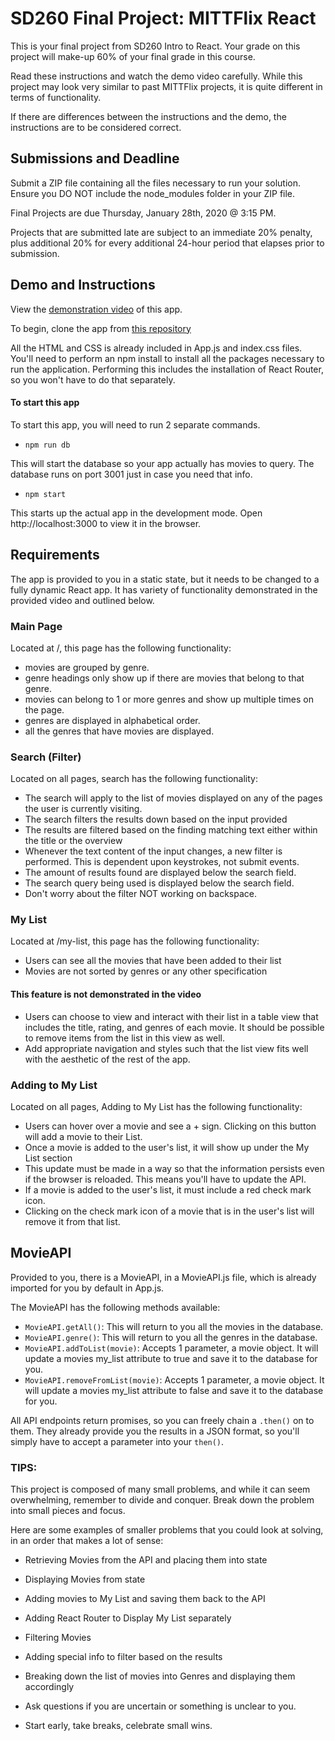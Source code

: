 # SD260 Final Project: MITTFlix React

This is your final project from SD260 Intro to React. Your grade on this project will make-up 60% of your final grade in this course.

Read these instructions and watch the demo video carefully. While this project may look very similar to past MITTFlix projects, it is quite different in terms of functionality.

If there are differences between the instructions and the demo, the instructions are to be considered correct.

## Submissions and Deadline

Submit a ZIP file containing all the files necessary to run your solution. Ensure you DO NOT include the node_modules folder in your ZIP file.

Final Projects are due Thursday, January 28th, 2020 @ 3:15 PM.

Projects that are submitted late are subject to an immediate 20% penalty, plus additional 20% for every additional 24-hour period that elapses prior to submission.

## Demo and Instructions

View the [demonstration video](https://web.microsoftstream.com/video/4e29ef9a-e0fb-4d9f-aa29-6fefed732a7b) of this app.

To begin, clone the app from [this repository](https://github.com/cmacmitt/sd260-final.git)

All the HTML and CSS is already included in App.js and index.css files. You'll need to perform an npm install to install all the packages necessary to run the application. Performing this includes the installation of React Router, so you won't have to do that separately.

#### To start this app

To start this app, you will need to run 2 separate commands.

- `npm run db`

This will start the database so your app actually has movies to query. The database runs on port 3001 just in case you need that info.

- `npm start`

This starts up the actual app in the development mode.
Open http://localhost:3000 to view it in the browser.

## Requirements

The app is provided to you in a static state, but it needs to be changed to a fully dynamic React app. It has variety of functionality demonstrated in the provided video and outlined below.

### Main Page

Located at /, this page has the following functionality:

- movies are grouped by genre.
- genre headings only show up if there are movies that belong to that genre.
- movies can belong to 1 or more genres and show up multiple times on the page.
- genres are displayed in alphabetical order.
- all the genres that have movies are displayed.

### Search (Filter)

Located on all pages, search has the following functionality:

- The search will apply to the list of movies displayed on any of the pages the user is currently visiting.
- The search filters the results down based on the input provided
- The results are filtered based on the finding matching text either within the title or the overview
- Whenever the text content of the input changes, a new filter is performed. This is dependent upon keystrokes, not submit events.
- The amount of results found are displayed below the search field.
- The search query being used is displayed below the search field.
- Don't worry about the filter NOT working on backspace.

### My List

Located at /my-list, this page has the following functionality:

- Users can see all the movies that have been added to their list
- Movies are not sorted by genres or any other specification

#### This feature is not demonstrated in the video

- Users can choose to view and interact with their list in a table view that includes the title, rating, and genres of each movie. It should be possible to remove items from the list in this view as well.
- Add appropriate navigation and styles such that the list view fits well with the aesthetic of the rest of the app.

### Adding to My List

Located on all pages, Adding to My List has the following functionality:

- Users can hover over a movie and see a + sign. Clicking on this button will add a movie to their List.
- Once a movie is added to the user's list, it will show up under the My List section
- This update must be made in a way so that the information persists even if the browser is reloaded. This means you'll have to update the API.
- If a movie is added to the user's list, it must include a red check mark icon.
- Clicking on the check mark icon of a movie that is in the user's list will remove it from that list.

## MovieAPI

Provided to you, there is a MovieAPI, in a MovieAPI.js file, which is already imported for you by default in App.js.

The MovieAPI has the following methods available:

- `MovieAPI.getAll()`: This will return to you all the movies in the database.
- `MovieAPI.genre()`: This will return to you all the genres in the database.
- `MovieAPI.addToList(movie)`: Accepts 1 parameter, a movie object. It will update a movies my_list attribute to true and save it to the database for you.
- `MovieAPI.removeFromList(movie)`: Accepts 1 parameter, a movie object. It will update a movies my_list attribute to false and save it to the database for you.

All API endpoints return promises, so you can freely chain a `.then()` on to them. They already provide you the results in a JSON format, so you'll simply have to accept a parameter into your `then()`.

### TIPS:

This project is composed of many small problems, and while it can seem overwhelming, remember to divide and conquer. Break down the problem into small pieces and focus.

Here are some examples of smaller problems that you could look at solving, in an order that makes a lot of sense:

- Retrieving Movies from the API and placing them into state
- Displaying Movies from state
- Adding movies to My List and saving them back to the API
- Adding React Router to Display My List separately
- Filtering Movies
- Adding special info to filter based on the results
- Breaking down the list of movies into Genres and displaying them accordingly

- Ask questions if you are uncertain or something is unclear to you.
- Start early, take breaks, celebrate small wins.
